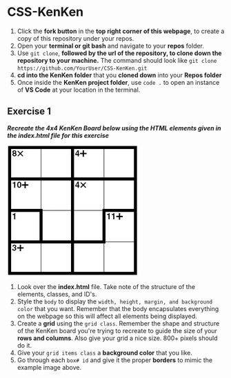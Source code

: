 # CSS-KenKen

1. Click the **fork button** in the **top right corner of this webpage**, to create a copy of this repository under your repos.
2. Open your **terminal or git bash** and navigate to your **repos** folder.<br>
3. Use `git clone`, **followed by the url of the repository, to clone down the repository to your machine.** The command should look like `git clone https://github.com/YourUser/CSS-KenKen.git`<br>
4. **cd into the KenKen folder** that you **cloned down** into your **Repos folder**<br>
5. Once inside the **KenKen project folder**, use `code .` to open an instance of **VS Code** at your location in the terminal.<br>

## Exercise 1

**_Recreate the 4x4 KenKen Board below using the HTML elements given in the index.html file for this exercise_**

![Example KenKen Board](/KenKenExample.png)

1. Look over the **index.html** file. Take note of the structure of the elements, classes, and ID's.<br>
2. Style the `body` to display the `width, height, margin, and background color` that you want. Remember that the body encapsulates everything on the webpage so this will affect all elements being displayed.<br>
3. Create a **grid** using the `grid class`. Remember the shape and structure of the KenKen board you're trying to recreate to guide the size of your **rows and columns**. Also give your grid a nice size. 800+ pixels should do it.<br>
4. Give your `grid items class` a **background color** that you like.<br>
5. Go through each `box# id` and give it the proper **borders** to mimic the example image above.<br>
